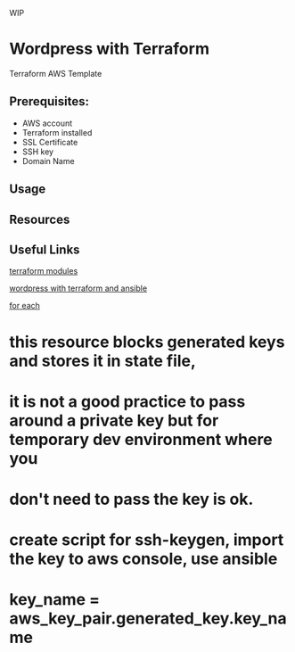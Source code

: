 WIP
# Wordpress with Terraform

Terraform AWS Template

 ## Prerequisites:
   - AWS account
   - Terraform installed 
   - SSL Certificate
   - SSH key
   - Domain Name
   
## Usage

## Resources

## Useful Links

[terraform modules](https://registry.terraform.io/modules/erkinsinc/wordpress/aws/latest?tab=resources)

[wordpress with terraform and ansible](https://mschirbel.medium.com/wordpress-on-aws-using-terraform-and-ansible-8c3e04cb76e9)

[for each](https://learn.hashicorp.com/tutorials/terraform/for-each?in=terraform/configuration-language)

# this resource blocks generated keys and stores it in state file,
# it is not a good practice to pass around a private key but for temporary dev environment where you 
# don't need to pass the key is ok.
# create script for ssh-keygen, import the key to aws console, use ansible
# key_name      = aws_key_pair.generated_key.key_name
